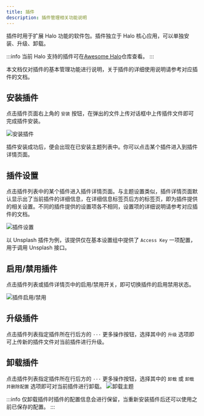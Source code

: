 ```yaml
---
title: 插件
description: 插件管理相关功能说明
---
```


插件时用于扩展 Halo 功能的软件包。插件独立于 Halo 核心应用，可以单独安装、升级、卸载。

:::info
当前 Halo 支持的插件可在[Awesome Halo](https://github.com/halo-sigs/awesome-halo)仓库查看。
:::

本文档仅对插件的基本管理功能进行说明，关于插件的详细使用说明请参考对应插件的文档。

## 安装插件

点击插件页面右上角的 `安装` 按钮，在弹出的文件上传对话框中上传插件文件即可完成插件安装。

![安装插件](/img/user-guide/plugins/plugin-install.png)

插件安装成功后，便会出现在已安装主题列表中。你可以点击某个插件进入到插件详情页面。

## 插件设置

点击插件列表中的某个插件进入插件详情页面。与主题设置类似，插件详情页面默认显示出了当前插件的详细信息，在详细信息标签页后方的标签页，即为插件提供的相关设置。不同的插件提供的设置项各不相同，设置项的详细说明请参考对应插件的文档。

![插件设置](/img/user-guide/plugins/plugin-setting.png)

以 Unsplash 插件为例，该提供仅在基本设置组中提供了 `Access Key` 一项配置，用于调用 Unsplash 接口。

## 启用/禁用插件

点击插件列表或插件详情页中的启用/禁用开关，即可切换插件的启用禁用状态。

![插件启用/禁用](/img/user-guide/plugins/plugin-switch.png)

## 升级插件

点击插件列表指定插件所在行后方的 `···` 更多操作按钮，选择其中的 `升级` 选项即可上传新的插件文件对当前插件进行升级。

## 卸载插件

点击插件列表指定插件所在行后方的 `···` 更多操作按钮，选择其中的 `卸载` 或 `卸载并删除配置` 选项即可对当前插件进行卸载。
![卸载主题](/img/user-guide/themes/theme-uninstall.png)

:::info
仅卸载插件时插件的配置信息会进行保留，当重新安装插件后还可以使用之前已保存的配置。
:::
